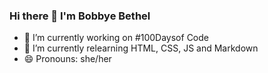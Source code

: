 ### Hi there 👋 I'm Bobbye Bethel

- 🔭 I’m currently working on #100Daysof Code
- 🌱 I’m currently relearning HTML, CSS, JS and Markdown
- 😄 Pronouns: she/her

<!--
**chelly242/chelly242** is a ✨ _special_ ✨ repository because its `README.md` (this file) appears on your GitHub profile.

- 🔭 I’m currently working on #100Daysof Code
- 🌱 I’m currently learning HTML, CSS, JS and Markdown
- 👯 I’m looking to collaborate on ...
- 🤔 I’m looking for help with ...
- ✨ 2020 Goals: 
- 💬 Ask me about ...
- 📫 How to reach me: ...
- 😄 Pronouns: ...
- ⚡ Fun fact: ...
-->
